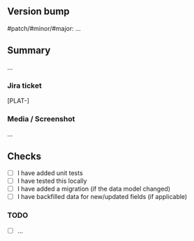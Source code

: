## Version bump 
#patch/#minor/#major: ...

## Summary
...

### Jira ticket
[PLAT-]

### Media / Screenshot
...

## Checks
- [ ] I have added unit tests
- [ ] I have tested this locally
- [ ] I have added a migration (if the data model changed)
- [ ] I have backfilled data for new/updated fields (if applicable)

### TODO
- [ ] ...
